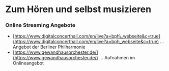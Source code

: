 # Zum Hören und selbst musizieren

### Online Streaming Angebote

* [https://www.digitalconcerthall.com/en/live?a=bph\_webseite&c=true](https://www.digitalconcerthall.com/en/live?a=bph_webseite&c=true) ... Angebot der Berliner Philharmonie
* [https://www.gewandhausorchester.de/](https://www.gewandhausorchester.de/) ... Aufnahmen im Onlineangebot

